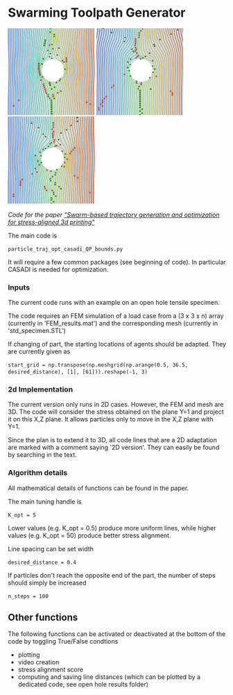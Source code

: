 # Swarming Toolpath Generator

<img src="images/img1.png" width="200"> <img src="images/img2.png" width="200"> <img src="images/img3.png" width="200">

*Code for the paper ["Swarm-based trajectory generation and optimization for stress-aligned 3d printing"](https://arxiv.org/pdf/2404.10686)*

The main code is

    particle_traj_opt_casadi_QP_bounds.py

It will require a few common packages (see beginning of code). In particular CASADI is needed for optimization.

### Inputs
The current code runs with an example on an open hole tensile specimen.

The code requires an FEM simulation of a load case from a (3 x 3 x n) array (currently in 'FEM_results.mat') and the corresponding mesh (currently in 'std_specimen.STL')

If changing of part, the starting locations of agents should be adapted. They are currently given as

    start_grid = np.transpose(np.meshgrid(np.arange(0.5, 36.5, desired_distance), [1], [61])).reshape(-1, 3)


### 2d Implementation
The current version only runs in 2D cases. However, the FEM and mesh are 3D.
The code will consider the stress obtained on the plane Y=1 and project it on this X,Z plane. It allows particles only to move in the X,Z plane with Y=1.

Since the plan is to extend it to 3D, all code lines that are a 2D adaptation are marked with a comment saying '2D version'. They can easily be found by searching in the text.

### Algorithm details
All mathematical details of functions can be found in the paper.

The main tuning handle is

    K_opt = 5

Lower values (e.g. K_opt = 0.5) produce more uniform lines, while higher values (e.g. K_opt = 50) produce better stress alignment.

Line spacing can be set width

    desired_distance = 0.4

If particles don't reach the opposite end of the part, the number of steps should simply be increased

    n_steps = 100

## Other functions

The following functions can be activated or deactivated at the bottom of the code by toggling True/False condtions
- plotting
- video creation
- stress alignment score
- computing and saving line distances (which can be plotted by a dedicated code, see open hole results folder)


